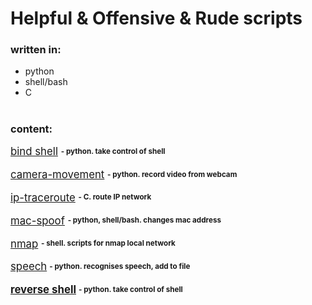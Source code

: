# Helpful & Offensive & Rude scripts

### written in:
<ul>
<li>python</li>
<li>shell/bash</li>
<li>C</li>
</ul>

#
### content:

<big>

<a href="./bind-shell/README.md">bind shell</a>
<sup><sub><strong> - python. take control of shell</strong></sub></sup>


<a href="./camera-movement/README.md">camera-movement</a>
<sup><sub><strong> - python. record video from webcam</strong></sub></sup>


<a href="./ip-traceroute//README.md">ip-traceroute</a>
<sup><sub><strong> - C. route IP network</strong></sub></sup>


<a href="./MAC-address/README.md">mac-spoof</a>
<sup><sub><strong> - python, shell/bash. changes mac address</strong></sub></sup>


<a href="./nmap/README.md">nmap</a>
<sup><sub><strong> - shell. scripts for nmap local network</strong></sub></sup>


<a href="./speech/README.md">speech</a><strong>
<sup><sub><strong> - python. recognises speech, add to file</strong></sub></sup>


<a href="./reverse-shell/README.md">reverse shell</a><strong>
<sup><sub><strong> - python. take control of shell</strong></sub></sup>

</big>